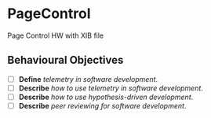 # PageControl
Page Control HW with XIB file
## Behavioural Objectives

- [ ] **Define** *telemetry in software development*.
- [ ] **Describe** *how to use telemetry in software development*.
- [ ] **Describe** *how to use hypothesis-driven development*.
- [ ] **Describe** *peer reviewing for software development*.
